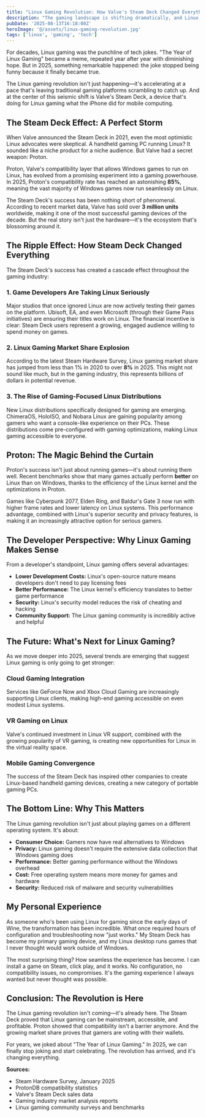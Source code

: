 ```yaml
---
title: "Linux Gaming Revolution: How Valve's Steam Deck Changed Everything in 2025"
description: "The gaming landscape is shifting dramatically, and Linux is at the center of this revolution. From Steam Deck's massive success to Proton's incredible compatibility, discover why 2025 is the year Linux gaming finally went mainstream."
pubDate: '2025-08-13T16:18:00Z'
heroImage: '@/assets/linux-gaming-revolution.jpg'
tags: ['linux', 'gaming', 'tech']
---
```


For decades, Linux gaming was the punchline of tech jokes. "The Year of Linux Gaming" became a meme, repeated year after year with diminishing hope. But in 2025, something remarkable happened: the joke stopped being funny because it finally became true.

The Linux gaming revolution isn't just happening—it's accelerating at a pace that's leaving traditional gaming platforms scrambling to catch up. And at the center of this seismic shift is Valve's Steam Deck, a device that's doing for Linux gaming what the iPhone did for mobile computing.

## The Steam Deck Effect: A Perfect Storm

When Valve announced the Steam Deck in 2021, even the most optimistic Linux advocates were skeptical. A handheld gaming PC running Linux? It sounded like a niche product for a niche audience. But Valve had a secret weapon: Proton.

Proton, Valve's compatibility layer that allows Windows games to run on Linux, has evolved from a promising experiment into a gaming powerhouse. In 2025, Proton's compatibility rate has reached an astonishing **85%**, meaning the vast majority of Windows games now run seamlessly on Linux.

The Steam Deck's success has been nothing short of phenomenal. According to recent market data, Valve has sold over **3 million units** worldwide, making it one of the most successful gaming devices of the decade. But the real story isn't just the hardware—it's the ecosystem that's blossoming around it.

## The Ripple Effect: How Steam Deck Changed Everything

The Steam Deck's success has created a cascade effect throughout the gaming industry:

### 1. **Game Developers Are Taking Linux Seriously**

Major studios that once ignored Linux are now actively testing their games on the platform. Ubisoft, EA, and even Microsoft (through their Game Pass initiatives) are ensuring their titles work on Linux. The financial incentive is clear: Steam Deck users represent a growing, engaged audience willing to spend money on games.

### 2. **Linux Gaming Market Share Explosion**

According to the latest Steam Hardware Survey, Linux gaming market share has jumped from less than 1% in 2020 to over **8%** in 2025. This might not sound like much, but in the gaming industry, this represents billions of dollars in potential revenue.

### 3. **The Rise of Gaming-Focused Linux Distributions**

New Linux distributions specifically designed for gaming are emerging. ChimeraOS, HoloISO, and Nobara Linux are gaining popularity among gamers who want a console-like experience on their PCs. These distributions come pre-configured with gaming optimizations, making Linux gaming accessible to everyone.

## Proton: The Magic Behind the Curtain

Proton's success isn't just about running games—it's about running them well. Recent benchmarks show that many games actually perform **better** on Linux than on Windows, thanks to the efficiency of the Linux kernel and the optimizations in Proton.

Games like Cyberpunk 2077, Elden Ring, and Baldur's Gate 3 now run with higher frame rates and lower latency on Linux systems. This performance advantage, combined with Linux's superior security and privacy features, is making it an increasingly attractive option for serious gamers.

## The Developer Perspective: Why Linux Gaming Makes Sense

From a developer's standpoint, Linux gaming offers several advantages:

- **Lower Development Costs:** Linux's open-source nature means developers don't need to pay licensing fees
- **Better Performance:** The Linux kernel's efficiency translates to better game performance
- **Security:** Linux's security model reduces the risk of cheating and hacking
- **Community Support:** The Linux gaming community is incredibly active and helpful

## The Future: What's Next for Linux Gaming?

As we move deeper into 2025, several trends are emerging that suggest Linux gaming is only going to get stronger:

### **Cloud Gaming Integration**

Services like GeForce Now and Xbox Cloud Gaming are increasingly supporting Linux clients, making high-end gaming accessible on even modest Linux systems.

### **VR Gaming on Linux**

Valve's continued investment in Linux VR support, combined with the growing popularity of VR gaming, is creating new opportunities for Linux in the virtual reality space.

### **Mobile Gaming Convergence**

The success of the Steam Deck has inspired other companies to create Linux-based handheld gaming devices, creating a new category of portable gaming PCs.

## The Bottom Line: Why This Matters

The Linux gaming revolution isn't just about playing games on a different operating system. It's about:

- **Consumer Choice:** Gamers now have real alternatives to Windows
- **Privacy:** Linux gaming doesn't require the extensive data collection that Windows gaming does
- **Performance:** Better gaming performance without the Windows overhead
- **Cost:** Free operating system means more money for games and hardware
- **Security:** Reduced risk of malware and security vulnerabilities

## My Personal Experience

As someone who's been using Linux for gaming since the early days of Wine, the transformation has been incredible. What once required hours of configuration and troubleshooting now "just works." My Steam Deck has become my primary gaming device, and my Linux desktop runs games that I never thought would work outside of Windows.

The most surprising thing? How seamless the experience has become. I can install a game on Steam, click play, and it works. No configuration, no compatibility issues, no compromises. It's the gaming experience I always wanted but never thought was possible.

## Conclusion: The Revolution is Here

The Linux gaming revolution isn't coming—it's already here. The Steam Deck proved that Linux gaming can be mainstream, accessible, and profitable. Proton showed that compatibility isn't a barrier anymore. And the growing market share proves that gamers are voting with their wallets.

For years, we joked about "The Year of Linux Gaming." In 2025, we can finally stop joking and start celebrating. The revolution has arrived, and it's changing everything.

**Sources:**

- Steam Hardware Survey, January 2025
- ProtonDB compatibility statistics
- Valve's Steam Deck sales data
- Gaming industry market analysis reports
- Linux gaming community surveys and benchmarks
